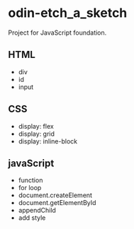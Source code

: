 # odin-etch_a_sketch
Project for JavaScript foundation.
## HTML
* div 
* id 
* input
## CSS
* display: flex
* display: grid
* display: inline-block
## javaScript
* function
* for loop
* document.createElement
* document.getElementById
* appendChild
* add style